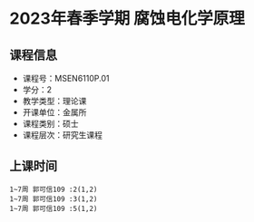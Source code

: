 # 2023年春季学期 腐蚀电化学原理 






## 课程信息

- 课程号：MSEN6110P.01
- 学分：2
- 教学类型：理论课
- 开课单位：金属所
- 课程类别：硕士
- 课程层次：研究生课程

## 上课时间

```
1~7周 郭可信109 :2(1,2)
1~7周 郭可信109 :3(1,2)
1~7周 郭可信109 :5(1,2)
```

